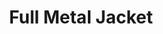 ---
layout: post
title: Full Metal Jacket
director: Stanley Kubrick 
year: 1987
cover: https://images.mubicdn.net/images/film/202/cache-8026-1635685058/image-w1280.jpg
imdb250: true
---